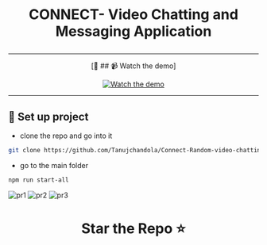 <h1 align = "center"> 

CONNECT- Video Chatting and Messaging Application


</h1>


---

<div align="center">
 
[🔴 ## 📹 Watch the demo]

[![Watch the demo](https://img.youtube.com/vi/owX2288HcMs/0.jpg)](https://www.youtube.com/watch?v=7h8aFqqjgA8)

</div>

---

## 📌 Set up project
- clone the repo and go into it
```bash
git clone https://github.com/Tanujchandola/Connect-Random-video-chatting-Website-.git & cd Connect-Random-video-chatting-Website/
```
- go to the main folder
```bash
npm run start-all
```
![pr1](https://github.com/user-attachments/assets/9d2d36d3-dd77-456e-87c3-6639786cf8a2)
![pr2](https://github.com/user-attachments/assets/434dd458-3ab6-4798-8294-c750712bc218)
![pr3](https://github.com/user-attachments/assets/aedf6fb0-25ea-4935-9828-3d1d4566c7d9)


<h1 align="center"> Star the Repo ⭐ </h1>

